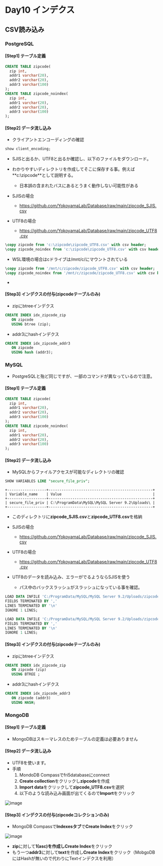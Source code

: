 # Day10 インデクス

## CSV読み込み

### PostgreSQL

#### [Step1] テーブル定義

```sql
CREATE TABLE zipcode(
  zip int,
  addr1 varchar(20),
  addr2 varchar(20),
  addr3 varchar(100)
);
CREATE TABLE zipcode_noindex(
  zip int,
  addr1 varchar(20),
  addr2 varchar(20),
  addr3 varchar(100)
);
```

#### [Step2] データ流し込み

* クライアントエンコーディングの確認

```SQL
show client_encoding;
```

 * SJISと出るか、UTF8と出るか確認し、以下のファイルをダウンロード。
 * わかりやすいディレクトリを作成してそこに保存する事。例えば**c:\zipcode\**として説明する。
   * 日本誤の含まれたバスにあるとうまく動作しない可能性がある

* SJISの場合
  * https://github.com/YokoyamaLab/Database/raw/main/zipcode_SJIS.csv
* UTF8の場合
  *  https://github.com/YokoyamaLab/Database/raw/main/zipcode_UTF8.csv

```sql
\copy zipcode from 'c:\zipcode\zipcode_UTF8.csv' with csv header;
\copy zipcode_noindex from 'c:\zipcode\zipcode_UTF8.csv' with csv header;
```

* WSL環境の場合はcドライブは/mnt/c/にマウントされている

```sql
\copy zipcode from '/mnt/c/zipcode/zipcode_UTF8.csv' with csv header;
\copy zipcode_noindex from '/mnt/c/zipcode/zipcode_UTF8.csv' with csv header;
```
* 

#### [Step3] インデクスの付与(zipcodeテーブルのみ)

* zipにbtreeインデクス

```sql
CREATE INDEX idx_zipcode_zip
   ON zipcode
   USING btree (zip);
```

* addr3にhashインデクス

```sql
CREATE INDEX idx_zipcode_addr3
   ON zipcode
   USING hash (addr3);
```


### MySQL

* PostgreSQLと殆ど同じですが、一部のコマンドが異なっているので注意。

#### [Step1] テーブル定義

```sql
CREATE TABLE zipcode(
  zip int,
  addr1 varchar(20),
  addr2 varchar(20),
  addr3 varchar(100)
);
CREATE TABLE zipcode_noindex(
  zip int,
  addr1 varchar(20),
  addr2 varchar(20),
  addr3 varchar(100)
);
```

#### [Step2] データ流し込み

* MySQLからファイルアクセスが可能なディレクトリの確認
```SQL
SHOW VARIABLES LIKE "secure_file_priv";
```
```
+------------------+------------------------------------------------+
| Variable_name    | Value                                          |
+------------------+------------------------------------------------+
| secure_file_priv | C:\ProgramData\MySQL\MySQL Server 9.2\Uploads\ |
+------------------+------------------------------------------------+
```

* このディレクトリに**zipcode_SJIS.csv**と**zipcode_UTF8.csv**を格納

* SJISの場合
  * https://github.com/YokoyamaLab/Database/raw/main/zipcode_SJIS.csv
* UTF8の場合
  *  https://github.com/YokoyamaLab/Database/raw/main/zipcode_UTF8.csv

* UTF8のデータを読み込み、エラーがでるようならSJISを使う
  * パス中のバックスラッシュがスラッシュになっている事を確認。
   
```sql
LOAD DATA INFILE 'C:/ProgramData/MySQL/MySQL Server 9.2/Uploads/zipcode_UTF8.csv' INTO TABLE zipcode
FIELDS TERMINATED BY ','
LINES TERMINATED BY '\n'
IGNORE 1 LINES;

LOAD DATA INFILE 'C:/ProgramData/MySQL/MySQL Server 9.2/Uploads/zipcode_UTF8.csv' INTO TABLE zipcode_noindex
FIELDS TERMINATED BY ','
LINES TERMINATED BY '\n'
IGNORE 1 LINES;
```

#### [Step3] インデクスの付与(zipcodeテーブルのみ)

* zipにbtreeインデクス

```sql
CREATE INDEX idx_zipcode_zip
   ON zipcode (zip)
   USING BTREE ;
```

* addr3にhashインデクス

```sql
CREATE INDEX idx_zipcode_addr3
   ON zipcode (addr3)
   USING HASH;
```

### MongoDB

#### [Step1] テーブル定義

* MongoDBはスキーマレスのためテーブルの定義は必要ありません

#### [Step2] データ流し込み

* UTF8を使います。
* 手順
  1. MondoDB Compassでfri5databaseにconnect
  2. **Create collection**をクリックし**zipcode**を作成
  3. **Import data**をクリックして**zipcode_UTF8.csv**を選択
  4. 以下のような読み込み画面が出てくるので**Import**をクリック

![image](https://github.com/user-attachments/assets/bc4c59b7-998d-48cc-98ea-71e002c48607)

#### [Step3] インデクスの付与(zipcodeコレクションのみ)

* MongoDB Compassで**Indexesタブ**で**Create Index**をクリック

![image](https://github.com/user-attachments/assets/90df709a-1550-4d40-952d-c9dcce6f0aae)

* **zip**に対して**1(asc)**を作成し**Create Index**をクリック
* もう一つ**addr3**に対して**text**を作成し**Create Index**をクリック（MobgoDBにはHashが無いので代わりにTextインデクスを利用）



